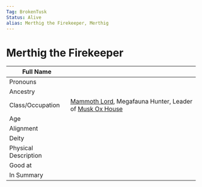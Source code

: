 ```yaml
---
Tag: BrokenTusk
Status: Alive
alias: Merthig the Firekeeper, Merthig
---
```

# Merthig the Firekeeper

| Full Name            |                  |
| -------------------- | ---------------- |
| Pronouns             |                  |
| Ancestry             |                  |
| Class/Occupation     |  [Mammoth Lord](Mammoth-Lord), Megafauna Hunter, Leader of [Musk Ox House](Musk-Ox-House)    
| Age                  |                  |
| Alignment            |                  |
| Deity                |                  |
| Physical Description |                  |
| Good at              |                  |
| In Summary           |                  |


